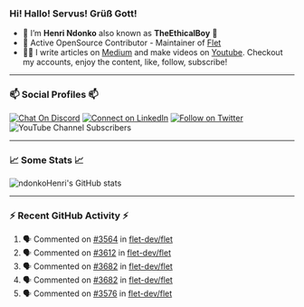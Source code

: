 ### Hi! Hallo! Servus! Grüß Gott!

- 🙂  I’m **Henri Ndonko** also known as **TheEthicalBoy** 👾
- 🚀  Active OpenSource Contributor - Maintainer of [Flet](https://github.com/flet-dev/flet) 
- 👨‍🏫  I write articles on [Medium](https://ndonkohenri.medium.com/) and make videos on [Youtube](https://youtube.com/@ndonkoHenri). Checkout my accounts, enjoy the content, like, follow, subscribe!

---

### 📫 Social Profiles 📫

[![Chat On Discord](https://img.shields.io/badge/--discord?label=Username=the_ethical_boy&logo=Discord&style=social)](https://github.com/ndonkoHenri) 
[![Connect on LinkedIn](https://img.shields.io/badge/--linkedin?label=LinkedIn&logo=LinkedIn&style=social)](https://www.linkedin.com/in/ndonkohenri) 
[![Follow on Twitter](https://img.shields.io/badge/--twitter?label=Twitter&logo=Twitter&style=social)](https://twitter.com/ndonkoHenri)
![YouTube Channel Subscribers](https://img.shields.io/youtube/channel/subscribers/UC2j9sVx0O7M8CebjMtyCuNQ?style=social&label=Youtube&link=https%3A%2F%2Fyoutube.com%2F%40ndonkoHenri)

---

### 📈 Some Stats 📈

<!-- <a href="https://github.com/ndonkoHenri">
<img src="https://github.com/ndonkoHenri/github-stats/blob/master/generated/overview.svg#gh-dark-mode-only" />
<img src="https://github.com/ndonkoHenri/github-stats/blob/master/generated/languages.svg#gh-dark-mode-only" />
<img src="https://github.com/ndonkoHenri/github-stats/blob/master/generated/overview.svg#gh-light-mode-only" />
<img src="https://github.com/ndonkoHenri/github-stats/blob/master/generated/languages.svg#gh-light-mode-only" />
</a> -->

<!-- ![ndonkoHenri's GitHub stats](https://github-readme-stats.vercel.app/api?username=ndonkoHenri&show_icons=true) -->

![ndonkoHenri's GitHub stats](https://github-readme-stats.vercel.app/api?username=ndonkoHenri&theme=tokyonight&show_icons=true&title_color=fff&text_color=fff)

<!-- [![Top Langs](https://github-readme-stats.vercel.app/api/top-langs/?username=ndonkoHenri)](https://github.com/ndonkoHenri/github-readme-stats) -->

---

### :zap: Recent GitHub Activity :zap:

<!--START_SECTION:activity-->
1. 🗣 Commented on [#3564](https://github.com/flet-dev/flet/issues/3564#issuecomment-2253520007) in [flet-dev/flet](https://github.com/flet-dev/flet)
2. 🗣 Commented on [#3612](https://github.com/flet-dev/flet/issues/3612#issuecomment-2253518820) in [flet-dev/flet](https://github.com/flet-dev/flet)
3. 🗣 Commented on [#3682](https://github.com/flet-dev/flet/pull/3682#issuecomment-2253110457) in [flet-dev/flet](https://github.com/flet-dev/flet)
4. 🗣 Commented on [#3682](https://github.com/flet-dev/flet/pull/3682#issuecomment-2253073981) in [flet-dev/flet](https://github.com/flet-dev/flet)
5. 🗣 Commented on [#3576](https://github.com/flet-dev/flet/issues/3576#issuecomment-2250038758) in [flet-dev/flet](https://github.com/flet-dev/flet)
<!--END_SECTION:activity-->
